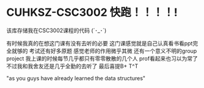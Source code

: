 # CUHKSZ-CSC3002 快跑！！！！!
 该库存储我在CSC3002课程的代码 (´･_･`)

有时候我真的在想这门课有没有去听的必要
这门课感觉就是自己认真看书看ppt完全就够的 考试还有好多原题
感觉老师的作用微乎其微 还有一个意义不明的group project
我上课的时候每节几乎都只有零零散散的几个人 prof看起来也习以为常了
不过我和我舍友还是几乎全勤的去听了 最后喜提B+ T^T

"as you guys have already learned the data structures"
